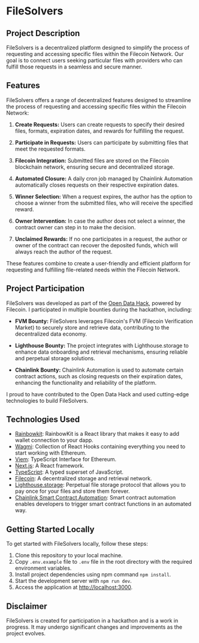 # FileSolvers

## Project Description

FileSolvers is a decentralized platform designed to simplify the process of requesting and accessing specific files within the Filecoin Network. Our goal is to connect users seeking particular files with providers who can fulfill those requests in a seamless and secure manner.

## Features

FileSolvers offers a range of decentralized features designed to streamline the process of requesting and accessing specific files within the Filecoin Network:

1. **Create Requests:** Users can create requests to specify their desired files, formats, expiration dates, and rewards for fulfilling the request.

2. **Participate in Requests:** Users can participate by submitting files that meet the requested formats.

3. **Filecoin Integration:** Submitted files are stored on the Filecoin blockchain network, ensuring secure and decentralized storage.

4. **Automated Closure:** A daily cron job managed by Chainlink Automation automatically closes requests on their respective expiration dates.

5. **Winner Selection:** When a request expires, the author has the option to choose a winner from the submitted files, who will receive the specified reward.

6. **Owner Intervention:** In case the author does not select a winner, the contract owner can step in to make the decision.

7. **Unclaimed Rewards:** If no one participates in a request, the author or owner of the contract can recover the deposited funds, which will always reach the author of the request.

These features combine to create a user-friendly and efficient platform for requesting and fulfilling file-related needs within the Filecoin Network.

## Project Participation

FileSolvers was developed as part of the [Open Data Hack](https://encodeclub.notion.site/Open-Data-Hack-Powered-by-Filecoin-81ee101b984d44cd915bac6e350cbf6f), powered by Filecoin. I participated in multiple bounties during the hackathon, including:

- **FVM Bounty:** FileSolvers leverages Filecoin's FVM (Filecoin Verification Market) to securely store and retrieve data, contributing to the decentralized data economy.

- **Lighthouse Bounty:** The project integrates with Lighthouse.storage to enhance data onboarding and retrieval mechanisms, ensuring reliable and perpetual storage solutions.

- **Chainlink Bounty:** Chainlink Automation is used to automate certain contract actions, such as closing requests on their expiration dates, enhancing the functionality and reliability of the platform.

I proud to have contributed to the Open Data Hack and used cutting-edge technologies to build FileSolvers.

## Technologies Used

- [Rainbowkit](https://www.rainbowkit.com/docs/introduction): RainbowKit is a React library that makes it easy to add wallet connection to your dapp.
- [Wagmi](https://wagmi.sh/): Collection of React Hooks containing everything you need to start working with Ethereum.
- [Viem](https://viem.sh/): TypeScript Interface for Ethereum.
- [Next.js](https://nextjs.org/): A React framework.
- [TypeScript](https://www.typescriptlang.org/): A typed superset of JavaScript.
- [Filecoin](https://filecoin.io/): A decentralized storage and retrieval network.
- [Lighthouse.storage](https://lighthouse.storage/): Perpetual file storage protocol that allows you to pay once for your files and store them forever.
- [Chainlink Smart Contract Automation](https://chain.link/): Smart contract automation enables developers to trigger smart contract functions in an automated way.

## Getting Started Locally

To get started with FileSolvers locally, follow these steps:

1. Clone this repository to your local machine.
2. Copy `.env.example` file to `.env` file in the root directory with the required environment variables.
3. Install project dependencies using npm command `npm install`.
4. Start the development server with `npm run dev`.
5. Access the application at [http://localhost:3000](http://localhost:3000).

## Disclaimer

FileSolvers is created for participation in a hackathon and is a work in progress. It may undergo significant changes and improvements as the project evolves.

